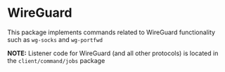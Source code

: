 WireGuard
==========

This package implements commands related to WireGuard functionality such as `wg-socks` and `wg-portfwd`

__NOTE:__ Listener code for WireGuard (and all other protocols) is located in the `client/command/jobs` package

